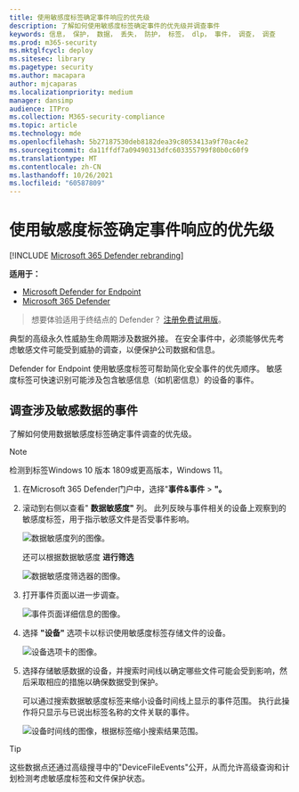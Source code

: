 ```yaml
---
title: 使用敏感度标签确定事件响应的优先级
description: 了解如何使用敏感度标签确定事件的优先级并调查事件
keywords: 信息， 保护， 数据， 丢失， 防护， 标签， dlp， 事件， 调查， 调查
ms.prod: m365-security
ms.mktglfcycl: deploy
ms.sitesec: library
ms.pagetype: security
ms.author: macapara
author: mjcaparas
ms.localizationpriority: medium
manager: dansimp
audience: ITPro
ms.collection: M365-security-compliance
ms.topic: article
ms.technology: mde
ms.openlocfilehash: 5b27187530deb8182dea39c8053413a9f70ac4e2
ms.sourcegitcommit: da11ffdf7a09490313dfc603355799f80b0c60f9
ms.translationtype: MT
ms.contentlocale: zh-CN
ms.lasthandoff: 10/26/2021
ms.locfileid: "60587809"
---
```

# <a name="use-sensitivity-labels-to-prioritize-incident-response"></a>使用敏感度标签确定事件响应的优先级

[!INCLUDE [Microsoft 365 Defender rebranding](../../includes/microsoft-defender.md)]

**适用于：**
- [Microsoft Defender for Endpoint](https://go.microsoft.com/fwlink/p/?linkid=2154037)
- [Microsoft 365 Defender](https://go.microsoft.com/fwlink/?linkid=2118804)

> 想要体验适用于终结点的 Defender？ [注册免费试用版](https://signup.microsoft.com/create-account/signup?products=7f379fee-c4f9-4278-b0a1-e4c8c2fcdf7e&ru=https://aka.ms/MDEp2OpenTrial?ocid=docs-wdatp-exposedapis-abovefoldlink)。

典型的高级永久性威胁生命周期涉及数据外接。 在安全事件中，必须能够优先考虑敏感文件可能受到威胁的调查，以便保护公司数据和信息。

Defender for Endpoint 使用敏感度标签可帮助简化安全事件的优先顺序。 敏感度标签可快速识别可能涉及包含敏感信息（如机密信息）的设备的事件。

## <a name="investigate-incidents-that-involve-sensitive-data"></a>调查涉及敏感数据的事件

了解如何使用数据敏感度标签确定事件调查的优先级。

> [!NOTE]
> 检测到标签Windows 10 版本 1809或更高版本，Windows 11。

1. 在Microsoft 365 Defender门户中，选择"**事件&事件** \> **"。**

2. 滚动到右侧以查看" **数据敏感度"** 列。 此列反映与事件相关的设备上观察到的敏感度标签，用于指示敏感文件是否受事件影响。

    ![数据敏感度列的图像。](images/data-sensitivity-column.png)

    还可以根据数据敏感度 **进行筛选**

    ![数据敏感度筛选器的图像。](images/data-sensitivity-filter.png)

3. 打开事件页面以进一步调查。

    ![事件页面详细信息的图像。](images/incident-page.png)

4. 选择 **"设备"** 选项卡以标识使用敏感度标签存储文件的设备。

    ![设备选项卡的图像。](images/investigate-devices-tab.png)

5. 选择存储敏感数据的设备，并搜索时间线以确定哪些文件可能会受到影响，然后采取相应的措施以确保数据受到保护。

   可以通过搜索数据敏感度标签来缩小设备时间线上显示的事件范围。 执行此操作将只显示与已说出标签名称的文件关联的事件。

    ![设备时间线的图像，根据标签缩小搜索结果范围。](images/machine-timeline-labels.png)

> [!TIP]
> 这些数据点还通过高级搜寻中的"DeviceFileEvents"公开，从而允许高级查询和计划检测考虑敏感度标签和文件保护状态。
